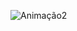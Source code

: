 ![Animação2](https://github.com/DigitalHDR/card-slider-javascript/assets/73972922/312cf99e-40b6-4944-843e-cac28b55ac5e)
